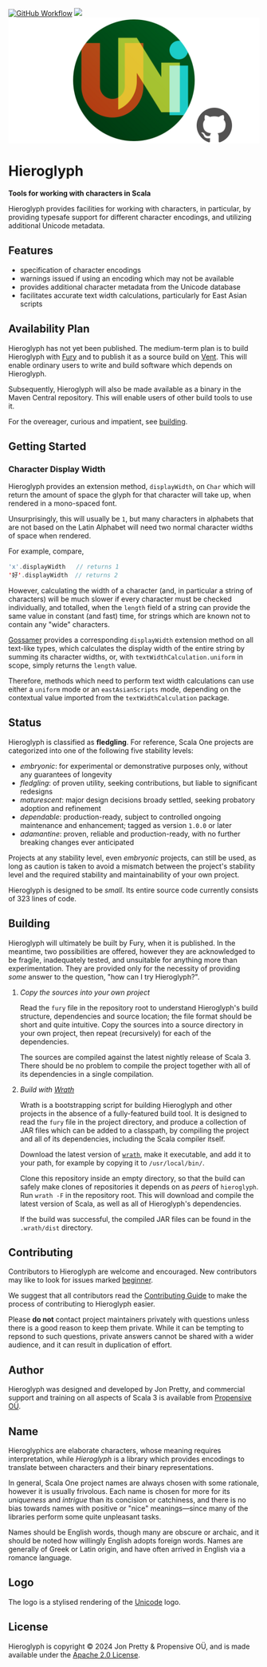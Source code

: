 [<img alt="GitHub Workflow" src="https://img.shields.io/github/actions/workflow/status/propensive/hieroglyph/main.yml?style=for-the-badge" height="24">](https://github.com/propensive/hieroglyph/actions)
[<img src="https://img.shields.io/discord/633198088311537684?color=8899f7&label=DISCORD&style=for-the-badge" height="24">](https://discord.gg/7b6mpF6Qcf)
<img src="/doc/images/github.png" valign="middle">

# Hieroglyph

__Tools for working with characters in Scala__

Hieroglyph provides facilities for working with characters, in particular, by providing typesafe
support for different character encodings, and utilizing additional Unicode metadata.

## Features

- specification of character encodings
- warnings issued if using an encoding which may not be available
- provides additional character metadata from the Unicode database
- facilitates accurate text width calculations, particularly for East Asian scripts


## Availability Plan

Hieroglyph has not yet been published. The medium-term plan is to build Hieroglyph
with [Fury](https://github.com/propensive/fury) and to publish it as a source build on
[Vent](https://github.com/propensive/vent). This will enable ordinary users to write and build
software which depends on Hieroglyph.

Subsequently, Hieroglyph will also be made available as a binary in the Maven
Central repository. This will enable users of other build tools to use it.

For the overeager, curious and impatient, see [building](#building).

## Getting Started

### Character Display Width

Hieroglyph provides an extension method, `displayWidth`, on `Char` which will
return the amount of space the glyph for that character will take up, when
rendered in a mono-spaced font.

Unsurprisingly, this will usually be `1`, but many characters in alphabets that
are not based on the Latin Alphabet will need two normal character widths of
space when rendered.

For example, compare,
```scala
'x'.displayWidth   // returns 1
'好'.displayWidth  // returns 2
```

However, calculating the width of a character (and, in particular a string of
characters) will be much slower if every character must be checked individually,
and totalled, when the `length` field of a string can provide the same value in
constant (and fast) time, for strings which are known not to contain any "wide"
characters.

[Gossamer](https://github.com/propensive/gossamer/) provides a corresponding
`displayWidth` extension method on all text-like types, which calculates the
display width of the entire string by summing its character widths, or, with
`textWidthCalculation.uniform` in scope, simply returns the `length` value.

Therefore, methods which need to perform text width calculations can use either
a `uniform` mode or an `eastAsianScripts` mode, depending on the contextual
value imported from the `textWidthCalculation` package.





## Status

Hieroglyph is classified as __fledgling__. For reference, Scala One projects are
categorized into one of the following five stability levels:

- _embryonic_: for experimental or demonstrative purposes only, without any guarantees of longevity
- _fledgling_: of proven utility, seeking contributions, but liable to significant redesigns
- _maturescent_: major design decisions broady settled, seeking probatory adoption and refinement
- _dependable_: production-ready, subject to controlled ongoing maintenance and enhancement; tagged as version `1.0.0` or later
- _adamantine_: proven, reliable and production-ready, with no further breaking changes ever anticipated

Projects at any stability level, even _embryonic_ projects, can still be used,
as long as caution is taken to avoid a mismatch between the project's stability
level and the required stability and maintainability of your own project.

Hieroglyph is designed to be _small_. Its entire source code currently consists
of 323 lines of code.

## Building

Hieroglyph will ultimately be built by Fury, when it is published. In the
meantime, two possibilities are offered, however they are acknowledged to be
fragile, inadequately tested, and unsuitable for anything more than
experimentation. They are provided only for the necessity of providing _some_
answer to the question, "how can I try Hieroglyph?".

1. *Copy the sources into your own project*
   
   Read the `fury` file in the repository root to understand Hieroglyph's build
   structure, dependencies and source location; the file format should be short
   and quite intuitive. Copy the sources into a source directory in your own
   project, then repeat (recursively) for each of the dependencies.

   The sources are compiled against the latest nightly release of Scala 3.
   There should be no problem to compile the project together with all of its
   dependencies in a single compilation.

2. *Build with [Wrath](https://github.com/propensive/wrath/)*

   Wrath is a bootstrapping script for building Hieroglyph and other projects in
   the absence of a fully-featured build tool. It is designed to read the `fury`
   file in the project directory, and produce a collection of JAR files which can
   be added to a classpath, by compiling the project and all of its dependencies,
   including the Scala compiler itself.
   
   Download the latest version of
   [`wrath`](https://github.com/propensive/wrath/releases/latest), make it
   executable, and add it to your path, for example by copying it to
   `/usr/local/bin/`.

   Clone this repository inside an empty directory, so that the build can
   safely make clones of repositories it depends on as _peers_ of `hieroglyph`.
   Run `wrath -F` in the repository root. This will download and compile the
   latest version of Scala, as well as all of Hieroglyph's dependencies.

   If the build was successful, the compiled JAR files can be found in the
   `.wrath/dist` directory.

## Contributing

Contributors to Hieroglyph are welcome and encouraged. New contributors may like
to look for issues marked
[beginner](https://github.com/propensive/hieroglyph/labels/beginner).

We suggest that all contributors read the [Contributing
Guide](/contributing.md) to make the process of contributing to Hieroglyph
easier.

Please __do not__ contact project maintainers privately with questions unless
there is a good reason to keep them private. While it can be tempting to
repsond to such questions, private answers cannot be shared with a wider
audience, and it can result in duplication of effort.

## Author

Hieroglyph was designed and developed by Jon Pretty, and commercial support and
training on all aspects of Scala 3 is available from [Propensive
O&Uuml;](https://propensive.com/).



## Name

Hieroglyphics are elaborate characters, whose meaning requires interpretation, while _Hieroglyph_ is a library
which provides encodings to translate between characters and their binary representations.

In general, Scala One project names are always chosen with some rationale,
however it is usually frivolous. Each name is chosen for more for its
_uniqueness_ and _intrigue_ than its concision or catchiness, and there is no
bias towards names with positive or "nice" meanings—since many of the libraries
perform some quite unpleasant tasks.

Names should be English words, though many are obscure or archaic, and it
should be noted how willingly English adopts foreign words. Names are generally
of Greek or Latin origin, and have often arrived in English via a romance
language.

## Logo

The logo is a stylised rendering of the [Unicode](https://home.unicode.org/) logo.

## License

Hieroglyph is copyright &copy; 2024 Jon Pretty & Propensive O&Uuml;, and
is made available under the [Apache 2.0 License](/license.md).

